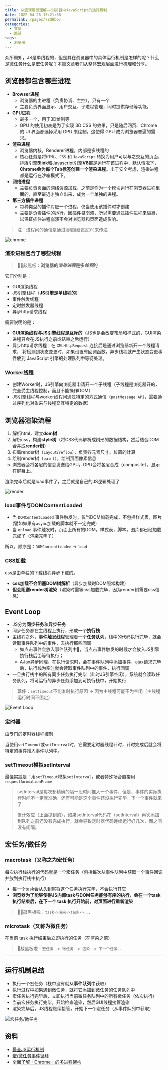 ```yaml
---
title: 从宏观层面理解——浏览器中JavaScript的运行机制
date: 2022-04-26 15:21:38
permalink: /pages/78d8b6/
categories:
  - 文章
  - 面试
tags:
  - 浏览器
---
```


众所周知，JS是单线程的，但是其在浏览器中的具体运行机制是怎样的呢？什么是微任务什么是宏任务呢？本篇文章我们从整体宏观层面进行梳理和分享。

<!-- more -->

## 浏览器都包含哪些进程

- **Browser进程**
  - 浏览器的主进程（负责协调、主控），只有一个
  - 主要负责界面显示、用户交互、子进程管理，同时提供存储等功能。
- **GPU进程**
  - 最多一个，用于3D绘制等
  - GPU 的使用初衷是为了实现 3D CSS 的效果，只是随后网页、Chrome 的 UI 界面都选择采用 GPU 来绘制，这使得 GPU 成为浏览器普遍的需求。
- **渲染进程**
  - 浏览器内核，Renderer进程，内部是多线程的
  - 核心任务是将`HTML`、`CSS` 和 `JavaScript` 转换为用户可以与之交互的页面，排版引擎**Blink**和Javascript引擎**V8**都是运行在该进程中，默认情况下，**Chrome会为每个Tab标签创建一个渲染进程**。出于安全考虑，渲染进程都是运行在沙箱模式下。
- **网络进程**
  - 主要负责页面的网络资源加载，之前是作为一个模块运行在浏览器进程里面的，直至最近才独立出来，成为一个单独的进程。
- **第三方插件进程**
  - 每种类型的插件对应一个进程，仅当使用该插件时才创建
  - 主要是负责插件的运行，因插件易崩溃，所以需要通过插件进程来隔离，以保证插件进程崩溃不会对浏览器和页面造成影响。

> 注：进程间的通信是通过`进程通信管道IPC`来传递

![chrome](https://cdn.jsdelivr.net/gh/JS-banana/images/vuepress/browser-chrome.jpg)

### 渲染进程包含了哪些线程

> 🙋‍♂️敲黑板：**浏览器的*渲染进程*是多*线程*的**

它们分别是：

- GUI渲染线程
- JS引擎线程（**JS引擎是单线程的**）
- 事件触发线程
- 定时触发器线程
- 异步http请求线程

需要说明的是：

- **GUI渲染线程与JS引擎线程是互斥的**（JS也是会改变布局和样式的，GUI渲染进程只会在JS执行之前或结束之后运行）
- 异步http请求线程：在 `XMLHttpRequest` 连接后是通过浏览器新开一个线程请求， 将检测到状态变更时，如果设置有回调函数，异步线程就产生状态变更事件放到 JavaScript 引擎的处理队列中等待处理。

### Worker线程

- 创建Worker时，JS引擎向浏览器申请开一个子线程（子线程是浏览器开的，完全受主线程控制，而且不能操作DOM）
- JS引擎线程与worker线程间通过特定的方式通信（`postMessage API`，需要通过序列化对象来与线程交互特定的数据）

## 浏览器渲染流程

1. 解析html，建立**dom树**
2. 解析css，构建**style树**（将CSS代码解析成树形的数据结构，然后结合DOM合并成**render树**）
3. 布局render树（`Layout`/`reflow`），负责各元素尺寸、位置的计算
4. 绘制render树（`paint`），绘制页面像素信息
5. 浏览器会将各层的信息发送给GPU，GPU会将各层合成（composite），显示在屏幕上。

渲染完毕后就是load事件了，之后就是自己的JS逻辑处理了

![render](https://cdn.jsdelivr.net/gh/JS-banana/images/vuepress/js-render.png)

### load事件与DOMContentLoaded

- 当 `DOMContentLoaded` 事件触发时，仅当DOM加载完成，不包括样式表，图片(譬如如果有`async`加载的脚本就不一定完成)
- 当 `onload` 事件触发时，页面上所有的DOM，样式表，脚本，图片都已经加载完成了（渲染完毕了）

所以，顺序是：`DOMContentLoaded` -> `load`

### CSS加载

css是由单独的下载线程异步下载的。

- **css加载不会阻塞DOM树解析**（异步加载时DOM照常构建）
- **但会阻塞render树渲染**（渲染时需等css加载完毕，因为render树需要css信息）

## Event Loop

- JS分为**同步任务**和**异步任务**
- 同步任务都在主线程上执行，形成一个**执行栈**
- 主线程之外，**事件触发线程**管理着一个**任务队列**，栈中的代码执行完毕，就会读取事件队列中的事件，去执行那些回调
  - 如点击事件会放入事件队列中🤡，当点击事件触发的时候才会放入JS引擎执行栈后面等待执行；
  - AJax异步同理，在执行请求时，会在事件队列中添加事件，ajax请求完毕后，执行栈为空时就会读取事件队列中的事件，执行回调
- 一旦执行栈中的所有同步任务执行完毕（此时JS引擎空闲），系统就会读取任务队列，将可运行的异步任务添加到可执行栈中，开始执行

> 延伸：`setTimeout`不能准时执行原因 => 因为主线程可能不为空闲（主线程运行时间不固定）

![Event Loop](https://cdn.jsdelivr.net/gh/JS-banana/images/vuepress/js-render-1.png)

### 定时器

由专门的定时器线程控制

当使用`setTimeout`或`setInterval`时，它需要定时器线程计时，计时完成后就会将特定的事件推入事件队列中。

### setTimeout模拟setInterval

最佳实践是：用`setTimeout`模拟`setInterval`，或者特殊场合直接用`requestAnimationFrame`

> setInterval是每次都精确的隔一段时间推入一个事件，但是，事件的实际执行时间不一定就准确，还有可能是这个事件还没执行完毕，下一个事件就来了
>
> 累计效应（上面提到的），如果setInterval代码在（setInterval）再次添加到队列之前还没有完成执行，就会导致定时器代码连续运行好几次，而之间没有间隔。

## 宏任务/微任务

### macrotask（又称之为宏任务）

每次执行栈执行的代码就是一个宏任务（包括每次从事件队列中获取一个事件回调并放到执行栈中执行）

- 每一个task会从头到尾将这个任务执行完毕，不会执行其它
- **浏览器为了能够使得JS内部task与DOM任务能够有序的执行，会在一个task执行结束后，在下一个 task 执行开始前，对页面进行重新渲染**

> 🙋‍♂️敲黑板啦：`task->渲染->task->...`

### microtask（又称为微任务）

在当前 task 执行结束后立即执行的任务（在渲染之前）

> 🙋敲黑板啦：`宏任务 -> 微任务 -> 渲染 -> 下一个任务...`

----

## 运行机制总结

- 执行一个宏任务（栈中没有就从**事件队列**中获取）
- 执行过程中如果遇到微任务，就将它添加到微任务的任务队列中
- 宏任务执行完毕后，立即执行当前微任务队列中的所有微任务（依次执行）
- 当前宏任务执行完毕，开始检查渲染，然后GUI线程接管渲染
- 渲染完毕后，JS线程继续接管，开始下一个宏任务（从事件队列中获取）

![宏任务/微任务](https://cdn.jsdelivr.net/gh/JS-banana/images/vuepress/js-render-2.png)

## 资料

- [最全JS运行机制](https://segmentfault.com/a/1190000012925872)
- [宏/微任务事件循环](https://jakearchibald.com/2015/tasks-microtasks-queues-and-schedules/)
- [全面了解「Chrome」的多进程架构](https://zhuanlan.zhihu.com/p/362120843)
